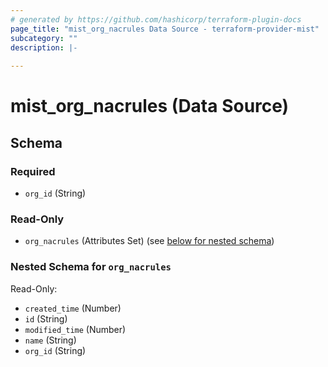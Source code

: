 ```yaml
---
# generated by https://github.com/hashicorp/terraform-plugin-docs
page_title: "mist_org_nacrules Data Source - terraform-provider-mist"
subcategory: ""
description: |-
  
---
```


# mist_org_nacrules (Data Source)





<!-- schema generated by tfplugindocs -->
## Schema

### Required

- `org_id` (String)

### Read-Only

- `org_nacrules` (Attributes Set) (see [below for nested schema](#nestedatt--org_nacrules))

<a id="nestedatt--org_nacrules"></a>
### Nested Schema for `org_nacrules`

Read-Only:

- `created_time` (Number)
- `id` (String)
- `modified_time` (Number)
- `name` (String)
- `org_id` (String)
